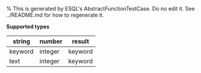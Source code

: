 % This is generated by ESQL's AbstractFunctionTestCase. Do no edit it. See ../README.md for how to regenerate it.

**Supported types**

| string | number | result |
| --- | --- | --- |
| keyword | integer | keyword |
| text | integer | keyword |

